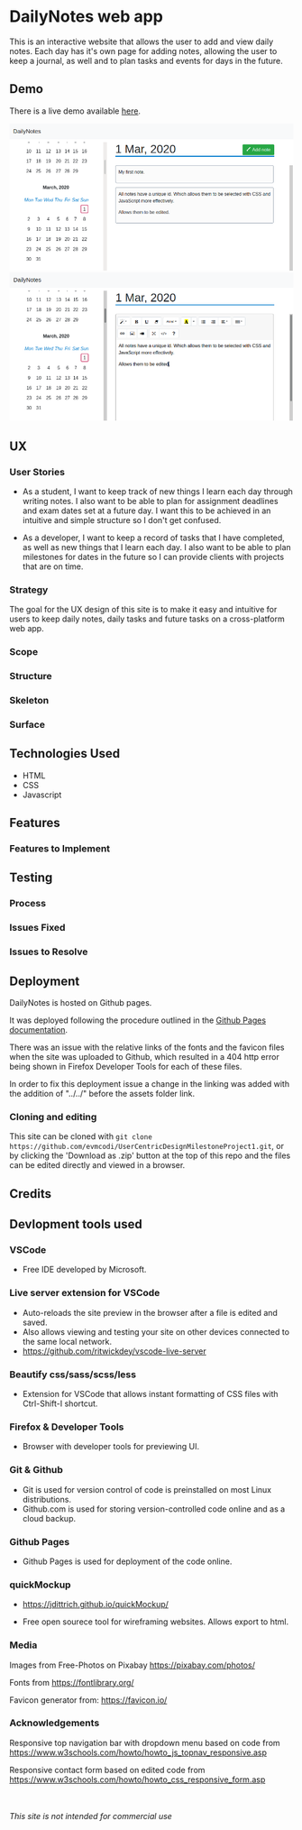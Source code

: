 # DailyNotes web app

<!-- This is an interactive website to help students to make the most of an education course through learning how to learn. It includes an introduction page, a guide on why to study, a guide on how to study, an about page, and a contact form. -->

This is an interactive website that allows the user to add and view daily notes. Each day has it's own page for adding notes, allowing the user to keep a journal, as well and to plan tasks and events for days in the future.

## Demo

There is a live demo available [here](https://evmcodi.github.io/UserCentricDesignMilestoneProject1/index.html).

![Desktop Demo](/assets/images/dailynotes1.png "Desktop Demo")
![Desktop Demo](/assets/images/dailynotes2.png "Desktop Demo")



## UX


### User Stories

<!-- - As a student, I want to find resources for learning study skills in a clearly laid out guide with some images, so I can obtain this knowledge and apply this information in my courses. -->

- As a student, I want to keep track of new things I learn each day through writing notes. I also want to be able to plan for assignment deadlines and exam dates set at a future day. I want this to be achieved in an intuitive and simple structure so I don't get confused.

- As a developer, I want to keep a record of tasks that I have completed, as well as new things that I learn each day. I also want to be able to plan milestones for dates in the future so I can provide clients with projects that are on time.

### Strategy

<!-- The goal for the UX design of this site was to make it easy and intuitive for students to view information and advice on any device: a phone, tablet or desktop screen. -->

The goal for the UX design of this site is to make it easy and intuitive for users to keep daily notes, daily tasks and future tasks on a cross-platform web app.

### Scope
<!-- I wanted to give students an understanding of why studying is important within an online course, how best to study, and how to be engaged with the site as it would be updated in the future. -->

### Structure

<!-- StudyTips is laid out in a way that steps through the pages linked in the header bar in a chronological way. The landing page is 'Home' where a student can learn about the purpose of the website. 

The next page is 'Why study?' to give reasons to the student to work at their course. The 'How to study' page then gives practical hints to the student on ways to improve study.
Following this there is an about page for a visitor wondering when the page was created and by who. Then for communication links the contact page is the final page in the header.

On both mobile and desktop there are useful 'page turning' buttons at the bottom of each page, as well as a top navigation bar, that allows for intuitive progress through the site.

I chose to make the site 'mobile-first' and responsive so that page loading would be quicker on less powerful, small devices. -->


### Skeleton
<!-- There is a wireframe available to view at https://evmcodi.github.io/UserCentricDesignMilestoneProject1/studytips-wireframe.html.  -->

### Surface

<!-- I chose dark blue and grey colour scheme to create a calm but engaging feel. -->

## Technologies Used

- HTML
- CSS
- Javascript

<!-- I didn't use a frontend framework for this project. I used one javascript function to enable a dropdown menu. -->

## Features
<!-- The site uses page turning navigation bar at the bottom of each page to create the feeling of page turning of a physical book.

The top header is sticky on desktop screens and non-sticky on mobile to save mobile screen space.

A CSS animation has been added to fade in the main content of each page in 400ms and fade in the images in 700ms to add to the feeling of turning a page in a physical book. -->

### Features to Implement
<!-- In the future I would like to add a 'Blog' page so that visitors to the site could keep up to date with news about the subject and the site. -->



## Testing

### Process
<!-- The student user story is achieved as the site is easy to navigate and follows logical progression through the pages.

On the Contact page, the form will not submit if you do not input a valid email address, as the form uses html input validation.

All page links have been tested manually in order to ensure that they navigate the user to the intended destination.

After clicking on a link to a new page a CSS animation has been tested to ensure it fades in the main content of the page in 400ms and fades in the images in 700ms.

The site was tested on multiple devices to ensure consistent and working deployment of the UX. These include a Linux desktop with Firefox, a Windows 10 laptop with Chrome, a Sony Xperia with Firefox and a Google Nexus table with Chrome. -->

### Issues Fixed

### Issues to Resolve




## Deployment

DailyNotes is hosted on Github pages. 

It was deployed following the procedure outlined in the [Github Pages documentation](https://help.github.com/en/github/working-with-github-pages/creating-a-github-pages-site).

There was an issue with the relative links of the fonts and the favicon files when the site was uploaded to Github, which resulted in a 404 http error being shown in Firefox Developer Tools for each of these files. 

In order to fix this deployment issue a change in the linking was added with the addition of "../../" before the assets folder link.

### Cloning and editing

This site can be cloned with ```git clone https://github.com/evmcodi/UserCentricDesignMilestoneProject1.git```, or by clicking the 'Download as .zip' button at the top of this repo and the files can be edited directly and viewed in a browser.

## Credits

## Devlopment tools used

### VSCode

- Free IDE developed by Microsoft.

### Live server extension for VSCode 
- Auto-reloads the site preview in the browser after a file is edited and saved. 
- Also allows viewing and testing your site on other devices connected to the same local network.
- https://github.com/ritwickdey/vscode-live-server

### Beautify css/sass/scss/less
- Extension for VSCode that allows instant formatting of CSS files with Ctrl-Shift-I shortcut.

### Firefox & Developer Tools
- Browser with developer tools for previewing UI.

### Git & Github
- Git is used for version control of code is preinstalled on most Linux distributions. 
- Github.com is used for storing version-controlled code online and as a cloud backup.

### Github Pages
- Github Pages is used for deployment of the code online.

### quickMockup
- https://jdittrich.github.io/quickMockup/

- Free open sourece tool for wireframing websites. Allows export to html.



### Media
 Images from Free-Photos on Pixabay
 https://pixabay.com/photos/


Fonts from 
https://fontlibrary.org/


Favicon generator from:
https://favicon.io/


### Acknowledgements
Responsive top navigation bar with dropdown menu based on code from https://www.w3schools.com/howto/howto_js_topnav_responsive.asp


Responsive contact form based on edited code from 
https://www.w3schools.com/howto/howto_css_responsive_form.asp


<br><br>
*This site is not intended for commercial use*
